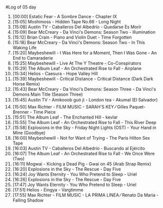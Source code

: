 #Log of 05 day

1. [00:00] Estatic Fear - A Sombre Dance - Chapter IX
1. [15:05] Moshimoss - Hidden Tape No.66 - Long Night
1. [15:08] Austin TV - Caballeros Del Albedrío - Quedarse Es Morir
1. [15:09] Bear McCreary - Da Vinci's Demons: Season Two - Illumination
1. [15:12] Brian Crain - Piano and Violin Duet - Time Forgotten
1. [15:18] Bear McCreary - Da Vinci's Demons: Season Two - In This Waking Life
1. [15:20] Maybeshewill - I Was Here for a Moment, Then I Was Gone - An End to Camaraderie
1. [15:25] Maybeshewill - Live At The Y Theatre - Co-Conspirators
1. [15:29] The Album Leaf - An Orchestrated Rise to Fall - Airplane
1. [15:34] Helios - Caesura - Hope Valley Hill
1. [15:39] Maybeshewill - Critical Distance - Critical Distance (Dark Dark Horse Remix)
1. [15:43] Bear McCreary - Da Vinci's Demons: Season Three - Da Vinci's Demons Main Title (Season Three)
1. [15:45] Austin TV - Amikooob guó jì - London tea - Akumal (El Salvador)
1. [15:50] Max Richter - FILM MUSIC - SARAH'S KEY ⁄ Gilles Paquet-Brenner - Time Piece
1. [15:51] The Album Leaf - The Enchanted Hill - kevlar
1. [15:55] The Album Leaf - An Orchestrated Rise to Fall - This River Deep
1. [15:58] Explosions in the Sky - Friday Night Lights (OST) - Your Hand in Mine (Goodbye)
1. [16:00] Maybeshewill - Not for Want of Trying - The Paris Hilton Sex Tape
1. [16:03] Austin TV - Caballeros Del Albedrío - Buscando al Ejército
1. [16:07] The Album Leaf - An Orchestrated Rise to Fall - We Once Were (Two)
1. [16:11] Mogwai - Kicking a Dead Pig - Gwai on 45 (Arab Strap Remix)
1. [16:20] Explosions in the Sky - The Rescue - Day Five
1. [16:24] Joy Wants Eternity - You Who Pretend to Sleep - Uriel
1. [16:26] Explosions in the Sky - The Rescue - Day Five
1. [17:47] Joy Wants Eternity - You Who Pretend to Sleep - Uriel
1. [17:51] Helios - Eingya - Vargtimme
1. [17:55] Max Richter - FILM MUSIC - LA PRIMA LINEA ⁄ Renato Da Maria - Falling Shadow
